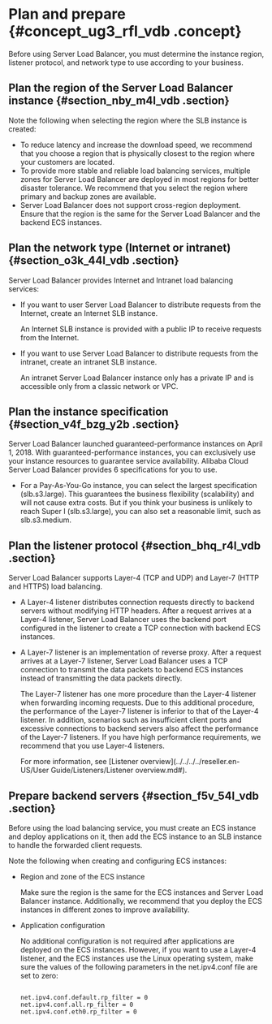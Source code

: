 # Plan and prepare {#concept_ug3_rfl_vdb .concept}

Before using Server Load Balancer, you must determine the instance region, listener protocol, and network type to use according to your business.

## Plan the region of the Server Load Balancer instance {#section_nby_m4l_vdb .section}

Note the following when selecting the region where the SLB instance is created:

-   To reduce latency and increase the download speed, we recommend that you choose a region that is physically closest to the region where your customers are located.
-   To provide more stable and reliable load balancing services, multiple zones for Server Load Balancer are deployed in most regions for better disaster tolerance. We recommend that you select the region where primary and backup zones are available.
-   Server Load Balancer does not support cross-region deployment. Ensure that the region is the same for the Server Load Balancer and the backend ECS instances.

## Plan the network type \(Internet or intranet\) {#section_o3k_44l_vdb .section}

Server Load Balancer provides Internet and Intranet load balancing services:

-   If you want to user Server Load Balancer to distribute requests from the Internet, create an Internet SLB instance.

    An Internet SLB instance is provided with a public IP to receive requests from the Internet.

-   If you want to use Server Load Balancer to distribute requests from the intranet, create an intranet SLB instance.

    An intranet Server Load Balancer instance only has a private IP and is accessible only from a classic network or VPC.


## Plan the instance specification {#section_v4f_bzg_y2b .section}

Server Load Balancer launched guaranteed-performance instances on April 1, 2018. With guaranteed-performance instances, you can exclusively use your instance resources to guarantee service availability. Alibaba Cloud Server Load Balancer provides 6 specifications for you to use.

-   For a Pay-As-You-Go instance, you can select the largest specification \(slb.s3.large\). This guarantees the business flexibility \(scalability\) and will not cause extra costs. But if you think your business is unlikely to reach Super I \(slb.s3.large\), you can also set a reasonable limit, such as slb.s3.medium.

## Plan the listener protocol {#section_bhq_r4l_vdb .section}

Server Load Balancer supports Layer-4 \(TCP and UDP\) and Layer-7 \(HTTP and HTTPS\) load balancing.

-   A Layer-4 listener distributes connection requests directly to backend servers without modifying HTTP headers. After a request arrives at a Layer-4 listener, Server Load Balancer uses the backend port configured in the listener to create a TCP connection with backend ECS instances.
-   A Layer-7 listener is an implementation of reverse proxy. After a request arrives at a Layer-7 listener, Server Load Balancer uses a TCP connection to transmit the data packets to backend ECS instances instead of transmitting the data packets directly.

    The Layer-7 listener has one more procedure than the Layer-4 listener when forwarding incoming requests. Due to this additional procedure, the performance of the Layer-7 listener is inferior to that of the Layer-4 listener. In addition, scenarios such as insufficient client ports and excessive connections to backend servers also affect the performance of the Layer-7 listeners. If you have high performance requirements, we recommend that you use Layer-4 listeners.

    For more information, see [Listener overview](../../../../reseller.en-US/User Guide/Listeners/Listener overview.md#).


## Prepare backend servers {#section_f5v_54l_vdb .section}

Before using the load balancing service, you must create an ECS instance and deploy applications on it, then add the ECS instance to an SLB instance to handle the forwarded client requests.

Note the following when creating and configuring ECS instances:

-   Region and zone of the ECS instance

    Make sure the region is the same for the ECS instances and Server Load Balancer instance. Additionally, we recommend that you deploy the ECS instances in different zones to improve availability.

-   Application configuration

    No additional configuration is not required after applications are deployed on the ECS instances. However, if you want to use a Layer-4 listener, and the ECS instances use the Linux operating system, make sure the values of the following parameters in the net.ipv4.conf file are set to zero:

    ```
    
    net.ipv4.conf.default.rp_filter = 0
    net.ipv4.conf.all.rp_filter = 0
    net.ipv4.conf.eth0.rp_filter = 0
    ```


